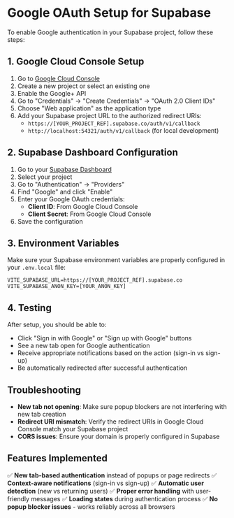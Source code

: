 # Google OAuth Setup for Supabase

To enable Google authentication in your Supabase project, follow these steps:

## 1. Google Cloud Console Setup

1. Go to [Google Cloud Console](https://console.cloud.google.com/)
2. Create a new project or select an existing one
3. Enable the Google+ API
4. Go to "Credentials" → "Create Credentials" → "OAuth 2.0 Client IDs"
5. Choose "Web application" as the application type
6. Add your Supabase project URL to the authorized redirect URIs:
   - `https://[YOUR_PROJECT_REF].supabase.co/auth/v1/callback`
   - `http://localhost:54321/auth/v1/callback` (for local development)

## 2. Supabase Dashboard Configuration

1. Go to your [Supabase Dashboard](https://app.supabase.com/)
2. Select your project
3. Go to "Authentication" → "Providers"
4. Find "Google" and click "Enable"
5. Enter your Google OAuth credentials:
   - **Client ID**: From Google Cloud Console
   - **Client Secret**: From Google Cloud Console
6. Save the configuration

## 3. Environment Variables

Make sure your Supabase environment variables are properly configured in your `.env.local` file:

```env
VITE_SUPABASE_URL=https://[YOUR_PROJECT_REF].supabase.co
VITE_SUPABASE_ANON_KEY=[YOUR_ANON_KEY]
```

## 4. Testing

After setup, you should be able to:
- Click "Sign in with Google" or "Sign up with Google" buttons
- See a new tab open for Google authentication
- Receive appropriate notifications based on the action (sign-in vs sign-up)
- Be automatically redirected after successful authentication

## Troubleshooting

- **New tab not opening**: Make sure popup blockers are not interfering with new tab creation
- **Redirect URI mismatch**: Verify the redirect URIs in Google Cloud Console match your Supabase project
- **CORS issues**: Ensure your domain is properly configured in Supabase

## Features Implemented

✅ **New tab-based authentication** instead of popups or page redirects
✅ **Context-aware notifications** (sign-in vs sign-up)
✅ **Automatic user detection** (new vs returning users)
✅ **Proper error handling** with user-friendly messages
✅ **Loading states** during authentication process
✅ **No popup blocker issues** - works reliably across all browsers
